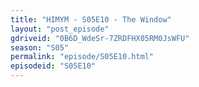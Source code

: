 ```yaml
---
title: "HIMYM - S05E10 - The Window"
layout: "post_episode"
gdriveid: "0B6D_WdeSr-7ZRDFHX05RM0JsWFU"
season: "S05"
permalink: "episode/S05E10.html"
episodeid: "S05E10"
---
```

